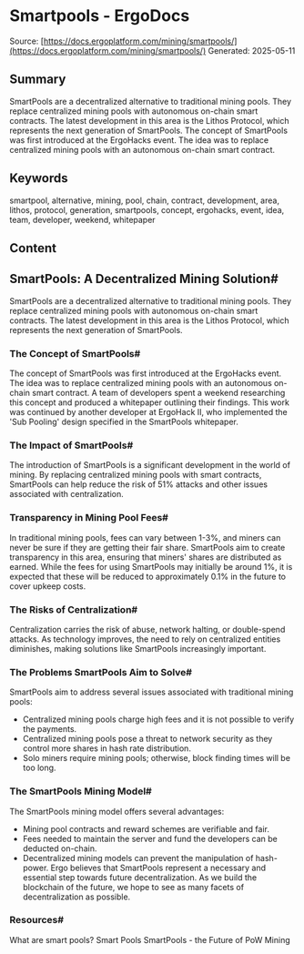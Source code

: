 # Smartpools - ErgoDocs
Source: [https://docs.ergoplatform.com/mining/smartpools/](https://docs.ergoplatform.com/mining/smartpools/)
Generated: 2025-05-11

## Summary
SmartPools are a decentralized alternative to traditional mining pools. They replace centralized mining pools with autonomous on-chain smart contracts. The latest development in this area is the Lithos Protocol, which represents the next generation of SmartPools. The concept of SmartPools was first introduced at the ErgoHacks event. The idea was to replace centralized mining pools with an autonomous on-chain smart contract.

## Keywords
smartpool, alternative, mining, pool, chain, contract, development, area, lithos, protocol, generation, smartpools, concept, ergohacks, event, idea, team, developer, weekend, whitepaper

## Content
## SmartPools: A Decentralized Mining Solution#
SmartPools are a decentralized alternative to traditional mining pools. They replace centralized mining pools with autonomous on-chain smart contracts. The latest development in this area is the Lithos Protocol, which represents the next generation of SmartPools.

### The Concept of SmartPools#
The concept of SmartPools was first introduced at the ErgoHacks event. The idea was to replace centralized mining pools with an autonomous on-chain smart contract. A team of developers spent a weekend researching this concept and produced a whitepaper outlining their findings. This work was continued by another developer at ErgoHack II, who implemented the 'Sub Pooling' design specified in the SmartPools whitepaper.

### The Impact of SmartPools#
The introduction of SmartPools is a significant development in the world of mining. By replacing centralized mining pools with smart contracts, SmartPools can help reduce the risk of 51% attacks and other issues associated with centralization.

### Transparency in Mining Pool Fees#
In traditional mining pools, fees can vary between 1-3%, and miners can never be sure if they are getting their fair share. SmartPools aim to create transparency in this area, ensuring that miners' shares are distributed as earned. While the fees for using SmartPools may initially be around 1%, it is expected that these will be reduced to approximately 0.1% in the future to cover upkeep costs.

### The Risks of Centralization#
Centralization carries the risk of abuse, network halting, or double-spend attacks. As technology improves, the need to rely on centralized entities diminishes, making solutions like SmartPools increasingly important.

### The Problems SmartPools Aim to Solve#
SmartPools aim to address several issues associated with traditional mining pools:
- Centralized mining pools charge high fees and it is not possible to verify the payments.
- Centralized mining pools pose a threat to network security as they control more shares in hash rate distribution.
- Solo miners require mining pools; otherwise, block finding times will be too long.

### The SmartPools Mining Model#
The SmartPools mining model offers several advantages:
- Mining pool contracts and reward schemes are verifiable and fair.
- Fees needed to maintain the server and fund the developers can be deducted on-chain.
- Decentralized mining models can prevent the manipulation of hash-power.
Ergo believes that SmartPools represent a necessary and essential step towards future decentralization. As we build the blockchain of the future, we hope to see as many facets of decentralization as possible.

### Resources#
What are smart pools?
Smart Pools
SmartPools - the Future of PoW Mining
